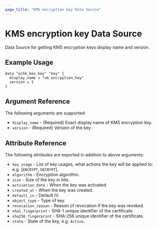 ```yaml
---
page_title: "KMS encryption key Data Source"
---
```


# KMS encryption key Data Source

Data Source for getting KMS encryption keys display name and version.

## Example Usage

```hcl
data "ochk_kms_key" "key" {
  display_name = "vm_encryption_key"
  version = 1
}
```

## Argument Reference

The following arguments are supported:

* `display_name` - (Required) Exact display name of KMS encryption key.
* `version` - (Required) Version of the key.

## Attribute Reference

The following attributes are exported in addition to above arguments:
* `key_usage` - List of key usages, what actions the key will be applied to: e.g. [`ENCRYPT`, `DECRYPT`].
* `algorithm` - Encryption algorithm.
* `size` - Size of the key in bits.
* `activation_date` - When the key was activated.
* `created_at` - When the key was created.
* `default_iv` - Default IV.
* `object_type` - Type of key.
* `revocation_reason` - Reason of revocation if the key was revoked.
* `sha1_fingerprint` - SHA-1 unique identifier of the certificate.
* `sha256_fingerprint` - SHA-256 unique identifier of the certificate.
* `state` - State of the key, e.g. `Active`.

   
 
